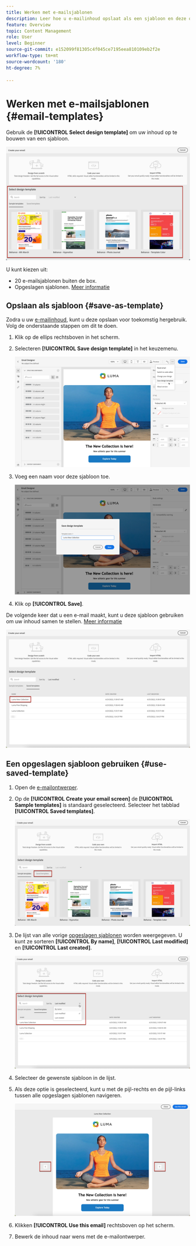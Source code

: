 ```yaml
---
title: Werken met e-mailsjablonen
description: Leer hoe u e-mailinhoud opslaat als een sjabloon en deze opnieuw gebruikt in Journey Optimizer
feature: Overview
topic: Content Management
role: User
level: Beginner
source-git-commit: e152099f81305c4f045ce7195eea810109eb2f2e
workflow-type: tm+mt
source-wordcount: '180'
ht-degree: 7%

---
```


# Werken met e-mailsjablonen {#email-templates}

Gebruik de **[!UICONTROL Select design template]** om uw inhoud op te bouwen van een sjabloon.

![](assets/email_designer-templates.png)

U kunt kiezen uit:
* 20 e-mailsjablonen buiten de box.
* Opgeslagen sjablonen. [Meer informatie](#save-as-template)

## Opslaan als sjabloon {#save-as-template}

Zodra u uw [e-mailinhoud](design-emails.md), kunt u deze opslaan voor toekomstig hergebruik. Volg de onderstaande stappen om dit te doen.

1. Klik op de ellips rechtsboven in het scherm.

1. Selecteren **[!UICONTROL Save design template]** in het keuzemenu.

   ![](assets/email_designer-save-template.png)

1. Voeg een naam voor deze sjabloon toe.

   ![](assets/email_designer-template-name.png)

1. Klik op **[!UICONTROL Save]**.

De volgende keer dat u een e-mail maakt, kunt u deze sjabloon gebruiken om uw inhoud samen te stellen. [Meer informatie](#use-saved-template)

![](assets/email_designer-saved-template.png)

## Een opgeslagen sjabloon gebruiken {#use-saved-template}

1. Open de [e-mailontwerper](create-email-content.md).

1. Op de **[!UICONTROL Create your email screen]** de **[!UICONTROL Sample templates]** is standaard geselecteerd. Selecteer het tabblad **[!UICONTROL Saved templates]**. 

   ![](assets/email_designer-saved-templates-tab.png)

1. De lijst van alle vorige [opgeslagen sjablonen](#save-as-template) worden weergegeven. U kunt ze sorteren **[!UICONTROL By name]**, **[!UICONTROL Last modified]** en **[!UICONTROL Last created]**.

   ![](assets/email_designer-saved-templates.png)

1. Selecteer de gewenste sjabloon in de lijst.

1. Als deze optie is geselecteerd, kunt u met de pijl-rechts en de pijl-links tussen alle opgeslagen sjablonen navigeren.

   ![](assets/email_designer-saved-templates-navigate.png)

1. Klikken **[!UICONTROL Use this email]** rechtsboven op het scherm.

1. Bewerk de inhoud naar wens met de e-mailontwerper.

